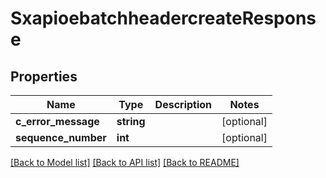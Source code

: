 # SxapioebatchheadercreateResponse

## Properties
Name | Type | Description | Notes
------------ | ------------- | ------------- | -------------
**c_error_message** | **string** |  | [optional] 
**sequence_number** | **int** |  | [optional] 

[[Back to Model list]](../README.md#documentation-for-models) [[Back to API list]](../README.md#documentation-for-api-endpoints) [[Back to README]](../README.md)


